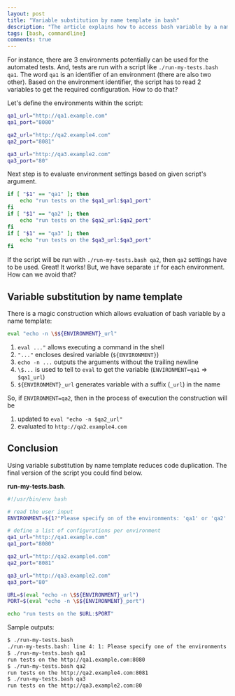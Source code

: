 ```yaml
---
layout: post
title: "Variable substitution by name template in bash"
description: "The article explains how to access bash variable by a name pattern."
tags: [bash, commandline]
comments: true
---
```


For instance, there are 3 environments potentially can be used for the automated tests. And, tests are run with a
script like `./run-my-tests.bash qa1`. The word `qa1` is an identifier of an environment (there are also two other).
Based on the environment identifier, the script has to read 2 variables to get the required configuration.
How to do that?

Let's define the environments within the script:
```bash
qa1_url="http://qa1.example.com"
qa1_port="8080"

qa2_url="http://qa2.example4.com"
qa2_port="8081"

qa3_url="http://qa3.example2.com"
qa3_port="80"
```

Next step is to evaluate environment settings based on given script's argument.
```bash
if [ "$1" == "qa1" ]; then
    echo "run tests on the $qa1_url:$qa1_port"
fi
if [ "$1" == "qa2" ]; then
    echo "run tests on the $qa2_url:$qa2_port"
fi
if [ "$1" == "qa3" ]; then
    echo "run tests on the $qa3_url:$qa3_port"
fi
```
If the script will be run with `./run-my-tests.bash qa2`, then `qa2` settings have to be used.
Great! It works! But, we have separate `if` for each environment. How can we avoid that?

Variable substitution by name template
--------------------------------------
There is a magic construction which allows evaluation of bash variable by a name template:
```bash
eval "echo -n \$${ENVIRONMENT}_url"
```

1. `eval ..."` allows executing a command in the shell
2. `"..."` encloses desired variable (`${ENVIRONMENT}`)
3. `echo -n ...` outputs the arguments without the trailing newline
4. `\$...` is used to tell to `eval` to get the variable (`ENVIRONMENT=qa1` => `$qa1_url`)
5. `${ENVIRONMENT}_url` generates variable with a suffix (`_url`) in the name

So, if `ENVIRONMENT=qa2`, then in the process of execution the construction will be
1. updated to `eval "echo -n $qa2_url"`
2. evaluated to `http://qa2.example4.com`

Conclusion
----------
Using variable substitution by name template reduces code duplication. The final version of the script you could find
below.

**run-my-tests.bash**.
```bash
#!/usr/bin/env bash

# read the user input
ENVIRONMENT=${1?"Please specify on of the environments: 'qa1' or 'qa2' or 'qa3'"}

# define a list of configurations per environment
qa1_url="http://qa1.example.com"
qa1_port="8080"

qa2_url="http://qa2.example4.com"
qa2_port="8081"

qa3_url="http://qa3.example2.com"
qa3_port="80"

URL=$(eval "echo -n \$${ENVIRONMENT}_url")
PORT=$(eval "echo -n \$${ENVIRONMENT}_port")

echo "run tests on the $URL:$PORT"
```

Sample outputs:
```bash
$ ./run-my-tests.bash
./run-my-tests.bash: line 4: 1: Please specify one of the environments: 'qa1' or 'qa2' or 'qa3'
$ ./run-my-tests.bash qa1
run tests on the http://qa1.example.com:8080
$ ./run-my-tests.bash qa2
run tests on the http://qa2.example4.com:8081
$ ./run-my-tests.bash qa3
run tests on the http://qa3.example2.com:80
```